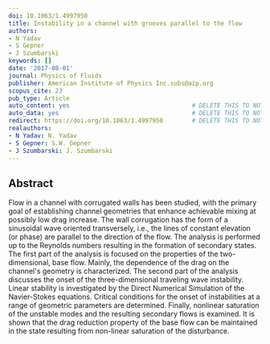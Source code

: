 ```yaml
---
doi: 10.1063/1.4997950
title: Instability in a channel with grooves parallel to the flow
authors:
- N Yadav
- S Gepner
- J Szumbarski
keywords: []
date: '2017-08-01'
journal: Physics of Fluids
publisher: American Institute of Physics Inc.subs@aip.org
scopus_cite: 23
pub_type: Article
auto_content: yes                                  # DELETE THIS TO NOT AUTO GENERATE CONTENT
auto_data: yes                                     # DELETE THIS TO NOT AUTO GENERATE METADATA
redirect: https://doi.org/10.1063/1.4997950        # DELETE THIS TO NOT REDIRECT
realauthors:
- N Yadav: N. Yadav
- S Gepner: S.W. Gepner
- J Szumbarski: J. Szumbarski
---
```



## Abstract
Flow in a channel with corrugated walls has been studied, with the primary goal of establishing channel geometries that enhance achievable mixing at possibly low drag increase. The wall corrugation has the form of a sinusoidal wave oriented transversely, i.e., the lines of constant elevation (or phase) are parallel to the direction of the flow. The analysis is performed up to the Reynolds numbers resulting in the formation of secondary states. The first part of the analysis is focused on the properties of the two-dimensional, base flow. Mainly, the dependence of the drag on the channel's geometry is characterized. The second part of the analysis discusses the onset of the three-dimensional traveling wave instability. Linear stability is investigated by the Direct Numerical Simulation of the Navier-Stokes equations. Critical conditions for the onset of instabilities at a range of geometric parameters are determined. Finally, nonlinear saturation of the unstable modes and the resulting secondary flows is examined. It is shown that the drag reduction property of the base flow can be maintained in the state resulting from non-linear saturation of the disturbance.
